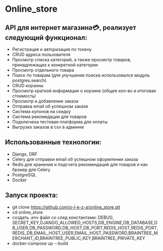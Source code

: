# Online_store
## API для интернет магазина:credit_card:, реализует следующий функционал:
- Регистрация и авторизация по токену
- CRUD адреса пользователя <br/> 
- Просмотр списка категорий, а также просмотр товаров, принадлежащих к конкретной категории <br/>
- Просмотр отдельного товара <br/>
- Поиск по товарам (для улучшения поиска использовался модуль postgres.search)<br/>
- CRUD корзины <br/>
- Просмотр краткой информации о  корзине (общее кол-во и итоговая стоимость) <br/>
- Просмотр и добавление заказа
- Отправка email об успешном заказе
- Система купонов на скидку 
- Система рекомедации для товаров
- Подключена тестовая платформа для оплаты
- Выгрузка заказов в csv в админке

## Использованные технологии:
- Django, DRF <br/>
- Celery для отправки email об успешном оформлении заказа <br/>
- Redis для хранения и подсчета рекомендаций для товаров и как брокер для Celery <br/>
- PostgreSQL <br/>
- Docker <br/>

## Запуск проекта:
- git clone https://github.com/o-l-e-z-a/online_store.git <br/>
- cd online_store <br/>
- создать .env файл со след константами: DEBUG, SECRET_KEY,DJANGO_ALLOWED_HOSTS,DB_ENGINE,DB_DATABASE,DB_USER,DB_PASSWORD,DB_HOST,DB_PORT,REDIS_HOST,REDIS_PORT,REDIS_DB,EMAIL_HOST_USER,EMAIL_HOST_PASSWORD,BRAINTREE_MERCHANT_ID,BRAINTREE_PUBLIC_KEY,BRAINTREE_PRIVATE_KEY
- docker-compose up --build <br/>
